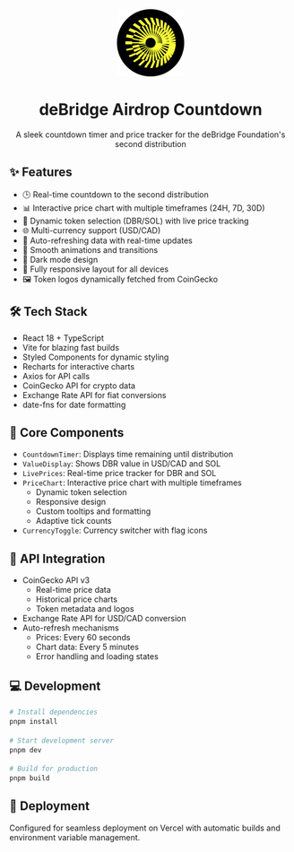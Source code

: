 <div align="center">
  <img src="src/assets/dbr-animation.svg" alt="deBridge Logo" width="120" />
  <h1>deBridge Airdrop Countdown</h1>
  <p>A sleek countdown timer and price tracker for the deBridge Foundation's second distribution</p>
</div>

## ✨ Features

- 🕒 Real-time countdown to the second distribution
- 📊 Interactive price chart with multiple timeframes (24H, 7D, 30D)
- 💱 Dynamic token selection (DBR/SOL) with live price tracking
- 🌐 Multi-currency support (USD/CAD)
- 🔄 Auto-refreshing data with real-time updates
- 💫 Smooth animations and transitions
- 🌙 Dark mode design
- 📱 Fully responsive layout for all devices
- 🖼️ Token logos dynamically fetched from CoinGecko

## 🛠️ Tech Stack

- React 18 + TypeScript
- Vite for blazing fast builds
- Styled Components for dynamic styling
- Recharts for interactive charts
- Axios for API calls
- CoinGecko API for crypto data
- Exchange Rate API for fiat conversions
- date-fns for date formatting

## 🎯 Core Components

- `CountdownTimer`: Displays time remaining until distribution
- `ValueDisplay`: Shows DBR value in USD/CAD and SOL
- `LivePrices`: Real-time price tracker for DBR and SOL
- `PriceChart`: Interactive price chart with multiple timeframes
  - Dynamic token selection
  - Responsive design
  - Custom tooltips and formatting
  - Adaptive tick counts
- `CurrencyToggle`: Currency switcher with flag icons

## 🔄 API Integration

- CoinGecko API v3
  - Real-time price data
  - Historical price charts
  - Token metadata and logos
- Exchange Rate API for USD/CAD conversion
- Auto-refresh mechanisms
  - Prices: Every 60 seconds
  - Chart data: Every 5 minutes
  - Error handling and loading states

## 💻 Development

```bash
# Install dependencies
pnpm install

# Start development server
pnpm dev

# Build for production
pnpm build
```

## 🚀 Deployment

Configured for seamless deployment on Vercel with automatic builds and environment variable management.
